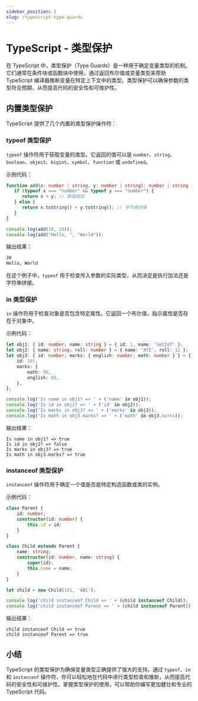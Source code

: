 ```yaml
---
sidebar_position: 2
slug: /typescript-type-guards
---
```


# TypeScript - 类型保护

在 TypeScript 中，类型保护（Type Guards）是一种用于确定变量类型的机制。它们通常在条件块或函数块中使用，通过返回布尔值或变量类型来帮助 TypeScript 编译器推断变量在特定上下文中的类型。类型保护可以确保参数的类型符合预期，从而提高代码的安全性和可维护性。



## 内置类型保护

TypeScript 提供了几个内置的类型保护操作符：

### typeof 类型保护

`typeof` 操作符用于获取变量的类型。它返回的值可以是 `number`、`string`、`boolean`、`object`、`bigint`、`symbol`、`function` 或 `undefined`。

示例代码：

```typescript
function add(x: number | string, y: number | string): number | string {
   if (typeof x === "number" && typeof y === "number") {
      return x + y; // 数值相加
   } else {
      return x.toString() + y.toString(); // 字符串拼接
   }
}

console.log(add(10, 20));
console.log(add("Hello, ", "World"));
```

输出结果：

```bash
30
Hello, World
```

在这个例子中，`typeof` 用于检查传入参数的实际类型，从而决定是执行加法还是字符串拼接。



### in 类型保护

`in` 操作符用于检查对象是否包含特定属性。它返回一个布尔值，指示属性是否存在于对象中。

示例代码：

```typescript
let obj1: { id: number; name: string } = { id: 1, name: 'GetIoT' };
let obj2: { name: string; roll: number } = { name: 'XYZ', roll: 12 };
let obj3: { id: number; marks: { english: number; math: number } } = {
    id: 101,
    marks: {
        math: 90,
        english: 80,
    },
};

console.log('Is name in obj1? => ' + ('name' in obj1));
console.log('Is id in obj2? => ' + ('id' in obj2));
console.log('Is marks in obj3? => ' + ('marks' in obj3));
console.log('Is math in obj3.marks? => ' + ('math' in obj3.marks));
```

输出结果：

```
Is name in obj1? => true
Is id in obj2? => false
Is marks in obj3? => true
Is math in obj3.marks? => true
```



### instanceof 类型保护

`instanceof` 操作符用于确定一个值是否是特定构造函数或类的实例。

示例代码：

```typescript
class Parent {
    id: number;
    constructor(id: number) {
        this.id = id;
    }
}

class Child extends Parent {
    name: string;
    constructor(id: number, name: string) {
        super(id);
        this.name = name;
    }
}

let child = new Child(101, 'ABC');

console.log('child instanceof Child => ' + (child instanceof Child));
console.log('child instanceof Parent => ' + (child instanceof Parent));
```

输出结果：

```
child instanceof Child => true
child instanceof Parent => true
```



## 小结

TypeScript 的类型保护为确保变量类型正确提供了强大的支持。通过 `typeof`、`in` 和 `instanceof` 操作符，你可以轻松地在代码中进行类型检查和推断，从而提高代码的安全性和可维护性。掌握类型保护的使用，可以帮助你编写更加健壮和专业的 TypeScript 代码。
